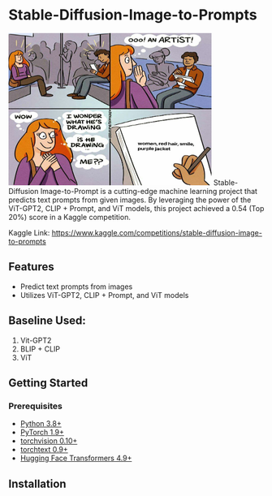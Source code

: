 # Stable-Diffusion-Image-to-Prompts
<img src="promptMeme.jpeg" width="400" height="300" alt="Register"/>
Stable-Diffusion Image-to-Prompt is a cutting-edge machine learning project that predicts text prompts from given images. By leveraging the power of the ViT-GPT2, CLIP + Prompt, and ViT models, this project achieved a 0.54 (Top 20%) score in a Kaggle competition.

Kaggle Link: https://www.kaggle.com/competitions/stable-diffusion-image-to-prompts


## Features
 - Predict text prompts from images
 - Utilizes ViT-GPT2, CLIP + Prompt, and ViT models

## Baseline Used:
1. Vit-GPT2
2. BLIP + CLIP
3. ViT
## Getting Started

### Prerequisites
- [Python 3.8+](https://www.python.org/downloads/)
- [PyTorch 1.9+](https://pytorch.org/get-started/locally/)
- [torchvision 0.10+](https://pypi.org/project/torchvision/)
- [torchtext 0.9+](https://pypi.org/project/torchtext/)
- [Hugging Face Transformers 4.9+](https://huggingface.co/transformers/)


## Installation
